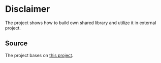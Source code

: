 # Disclaimer

The project shows how to build own shared library and utilize it in external project.

## Source

The project bases on [this project](https://medium.com/@omaralv/creating-a-shared-library-with-modern-cmake-f332a69bb478).

